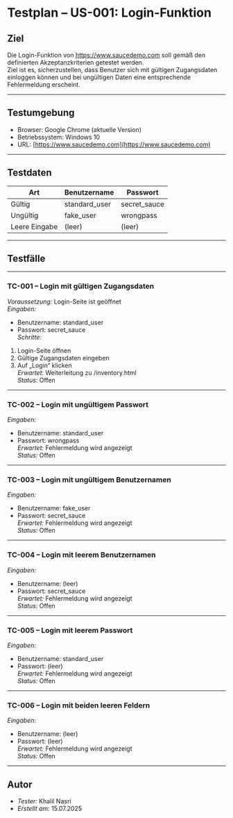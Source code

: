 # Testplan – US-001: Login-Funktion

## Ziel

Die Login-Funktion von https://www.saucedemo.com soll gemäß den definierten Akzeptanzkriterien getestet werden.  
Ziel ist es, sicherzustellen, dass Benutzer sich mit gültigen Zugangsdaten einloggen können und bei ungültigen Daten eine entsprechende Fehlermeldung erscheint.

---

## Testumgebung

- Browser: Google Chrome (aktuelle Version)
- Betriebssystem: Windows 10
- URL: [https://www.saucedemo.com](https://www.saucedemo.com)

---

## Testdaten

| Art       | Benutzername    | Passwort       |
|-----------|------------------|----------------|
| Gültig    | standard_user    | secret_sauce   |
| Ungültig  | fake_user        | wrongpass      |
| Leere Eingabe | (leer)     | (leer)       |

---

## Testfälle

---

### TC-001 – Login mit gültigen Zugangsdaten

*Voraussetzung:* Login-Seite ist geöffnet  
*Eingaben:*  
- Benutzername: standard_user  
- Passwort: secret_sauce  
*Schritte:*  
1. Login-Seite öffnen  
2. Gültige Zugangsdaten eingeben  
3. Auf „Login“ klicken  
*Erwartet:* Weiterleitung zu /inventory.html  
*Status:* Offen  

---

### TC-002 – Login mit ungültigem Passwort

*Eingaben:*  
- Benutzername: standard_user  
- Passwort: wrongpass  
*Erwartet:* Fehlermeldung wird angezeigt  
*Status:* Offen  

---

### TC-003 – Login mit ungültigem Benutzernamen

*Eingaben:*  
- Benutzername: fake_user  
- Passwort: secret_sauce  
*Erwartet:* Fehlermeldung wird angezeigt  
*Status:* Offen  

---

### TC-004 – Login mit leerem Benutzernamen

*Eingaben:*  
- Benutzername: (leer)  
- Passwort: secret_sauce  
*Erwartet:* Fehlermeldung wird angezeigt  
*Status:* Offen  

---

### TC-005 – Login mit leerem Passwort

*Eingaben:*  
- Benutzername: standard_user  
- Passwort: (leer)  
*Erwartet:* Fehlermeldung wird angezeigt  
*Status:* Offen  

---

### TC-006 – Login mit beiden leeren Feldern

*Eingaben:*  
- Benutzername: (leer)  
- Passwort: (leer)  
*Erwartet:* Fehlermeldung wird angezeigt  
*Status:* Offen  

---

## Autor

- *Tester:* Khalil Nasri  
- *Erstellt am:* 15.07.2025

